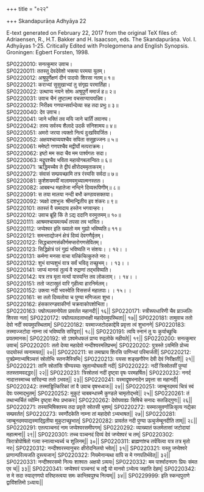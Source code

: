 +++
title = "०२२"

+++
Skandapurāṇa Adhyāya 22

E-text generated on February 22, 2017 from the original TeX files of: Adriaensen, R., H.T. Bakker and H. Isaacson, eds. The Skandapurāṇa. Vol. I. Adhyāyas 1-25. Critically Edited with Prolegomena and English Synopsis. Groningen: Egbert Forsten, 1998.

SP0220010: सनत्कुमार उवाच।  
SP0220011: ततस्तु देवदेवेशो भक्त्या परमया युतम्।  
SP0220012: अश्रुपूर्णेक्षणं दीनं पादयोः शिरसा नतम्॥ १॥  
SP0220021: कराभ्यां सुसुखाभ्यां तु संगृह्य परमार्तिहा।  
SP0220022: उत्थाप्य नयने सोमः अश्रुपूर्णे ममार्ज ह॥ २॥  
SP0220031: उवाच चैनं तुष्टात्मा वचसाप्याययन्निव।  
SP0220032: निरीक्ष्य गणपान्सर्वान्देव्या सह तदा प्रभुः॥ ३॥  
SP0220040: देव उवाच।  
SP0220041: जाने भक्तिं तव मयि जाने चार्तिं तवानघ।  
SP0220042: तस्य सर्वस्य शैलादे उदर्कं संनिशामय॥ ४॥  
SP0220051: अमरो जरया त्यक्तो नित्यं दुःखविवर्जितः।  
SP0220052: अक्षयश्चाव्ययश्चैव सपिता ससुहृज्जनः॥ ५॥  
SP0220061: ममेष्टो गणपश्चैव मद्वीर्यो मत्पराक्रमः।  
SP0220062: इष्टो मम सदा चैव मम पार्श्वगतः सदा।  
SP0220063: मद्रूपश्चैव भविता महायोगबलान्वितः॥ ६॥  
SP0220071: ऋद्धिमच्चैव ते द्वीपं क्षीरोदममृताकरम्।  
SP0220072: संवासं सम्प्रयच्छामि तत्र रंस्यसि सर्वदा॥ ७॥  
SP0220081: कुशेशयमयीं मालामवमुच्यात्मनस्ततः।  
SP0220082: आबबन्ध महातेजा नन्दिने दिव्यरूपिणीम्॥ ८॥  
SP0220091: स तया मालया नन्दी बभौ कण्ठावसक्तया।  
SP0220092: त्र्यक्षो दशभुजः श्रीमान्द्वितीय इव शंकरः॥ ९॥  
SP0220101: ततस्तं वै समादाय हस्तेन भगवान्हरः।  
SP0220102: उवाच ब्रूहि किं ते ऽद्य ददानि वरमुत्तमम्॥ १०॥  
SP0220111: आश्रमश्चायमत्यर्थं तपसा तव भावितः।  
SP0220112: जप्येश्वर इति ख्यातो मम गुह्यो भविष्यति॥ ११॥  
SP0220121: समन्ताद्योजनं क्षेत्रं दिव्यं देवगणैर्वृतम्।  
SP0220122: सिद्धचारणसंकीर्णमप्सरोगणसेवितम्।  
SP0220123: सिद्धिक्षेत्रं परं गुह्यं भविष्यति न संशयः।  ।   १२।  ।  
SP0220131: कर्मणा मनसा वाचा यत्किंचित्कुरुते नरः।  
SP0220132: शुभं वाप्यशुभं वात्र सर्वं भवितृ तच्छुभम्।  ।   १३।  ।  
SP0220141: जाप्यं मानसं तुल्यं वै रुद्राणां तद्भविष्यति।  
SP0220142: यत्र तत्र मृता मर्त्या यास्यन्ति तव लोकताम्।  ।   १४।  ।  
SP0220151: ततो जटास्रुतं वारि गृहीत्वा हारनिर्मलम्।  
SP0220152: उक्त्वा नदी भवस्वेति विससर्ज महातपाः।  ।   १५।  ।  
SP0220161: सा ततो दिव्यतोया च पुण्या मणिजला शुभा।  
SP0220162: हंसकारण्डवाकीर्णा चक्रवाकोपशोभिता।  
SP0220163: पद्मोत्पलवनोपेता प्रावर्तत महानदी|| १६||
SP0220171: स्त्रीरूपधारिणी चैव प्राञ्जलिः शिरसा नता|
SP0220172: पद्मोत्पलदलाभाक्षी महादेवमुपस्थिता|| १७||
SP0220181: तामुवाच ततो देवो नदीं स्वयमुपस्थिताम्|
SP0220182: यस्माज्जटोदकाद्देवि प्रवृत्ता त्वं शुभानने|
SP0220183: तस्माज्जटोदा नाम्ना त्वं भविष्यसि सरिद्वरा|| १८||
SP0220191: त्वयि स्नानं तु यः कुर्याच्छुचिः प्रयतमानसः|
SP0220192: सो ऽश्वमेधफलं प्राप्य रुद्रलोके महीयते|| १९||
SP0220200: सनत्कुमार उवाच|
SP0220201: ततो देव्या महादेवो नन्दीश्वरमतिप्रभम्|
SP0220202: पुत्रस्ते ऽयमिति प्रोच्य पादयोस्तं व्यनामयत्|| २०||
SP0220211: सा तमाघ्राय शिरसि पाणिभ्यां परिमार्जती|
SP0220212: पुत्रप्रेम्णाभ्यषिञ्चत्तं स्रोतोभिः स्तनजैस्त्रिभिः|
SP0220213: पयसा शङ्खगौरेण देवी देवं निरीक्षती|| २१||
SP0220221: तानि स्रोतांसि त्रीण्यस्याः स्रुतान्योघवती नदी|
SP0220222: नदीं त्रिस्रोतसीं पुण्यां ततस्तामवदद्धरः|| २२||
SP0220231: त्रिस्रोतसं नदीं दृष्ट्वा वृषः परमहर्षितः|
SP0220232: ननर्द नादात्तस्माच्च सरिदन्या ततो ऽभवत्|| २३||
SP0220241: यस्माद्वृषभनादेन प्रवृत्ता सा महानदी|
SP0220242: तस्माड्ढित्किरिकां तां वै उवाच वृषभध्वजः|| २४||
SP0220251: जाम्बूनदमयं चित्रं स्वं देवः परमाद्भुतम्|
SP0220252: मुकुटं चाबबन्धास्मै कुण्डले चामृतोद्भवे|| २५||
SP0220261: तं तथाभ्यर्चितं व्योम्नि दृष्ट्वा मेघः प्रभाकरः|
SP0220262: देवोपवाह्यः सिषिचे सनादः सतडिद्गुणः|| २६||
SP0220271: तस्याभिषिक्तस्य तदा प्रवृत्ते स्रोतसी भृशम्|
SP0220272: यस्मात्सुवर्णान्निःसृत्य नद्येका सम्प्रवर्तत|
SP0220273: स्वर्णोदकेति नाम्ना तां महादेवो ऽभ्यभाषत|| २७||
SP0220281: जाम्बूनदमयाद्यस्माद्द्वितीया मुकुटाच्छुभात्|
SP0220282: प्रावर्तत नदी पुण्या ऊचुर्जम्बूनदीति ताम्|| २८||
SP0220291: एतत्पञ्चनदं नाम जप्येश्वरसमीपगम्|
SP0220292: व्याख्यातं फलमेतासां जटोदायां महात्मना|| २९||
SP0220301: तच्च पञ्चनदं दिव्यं देवं जप्येश्वरं च तम्|
SP0220302: त्रिरात्रोपोषितो गत्वा स्नात्वाभ्यर्च्य च शूलिनम्|| ३०||
SP0220311: ब्राह्मणांश्च तर्पयित्वा यत्र तत्र मृतो नरः|
SP0220312: नन्दीश्वरस्यानुचरः क्षीरोदनिलयो भवेत्|| ३१||
SP0220321: यस्तु जप्येश्वरे प्राणान्परित्यजति दुस्त्यजान्|
SP0220322: नियमेनान्यथा वापि स मे गणपतिर्भवेत्|| ३२||
SP0220331: नन्दीश्वरसमो नित्यः शाश्वतः अक्षयो ऽव्ययः|
SP0220332: मम पार्श्वादनपगः प्रियः संमत एव च|| ३३||
SP0220341: जप्येश्वरं पञ्चनदं च तद्वै यो मानवो ऽभ्येत्य जहाति देहम्|
SP0220342: स मे सदा स्याद्गणपो वरिष्ठस्त्वया समः कान्तिवपुश्च नित्यम्|| ३४||
SP0229999: इति स्कन्दपुराणे द्वाविंशतिमो ऽध्यायः||
